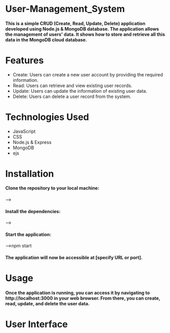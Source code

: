 # User-Management_System
#### This is a simple CRUD (Create, Read, Update, Delete) application developed using Node.js & MongoDB database. The application allows the management of users' data. It shows how to store and retrieve all this data in the MongoDB cloud database.

# Features
* Create: Users can create a new user account by providing the required information.
* Read: Users can retrieve and view existing user records.
* Update: Users can update the information of existing user data.
* Delete: Users can delete a user record from the system.

# Technologies Used
* JavaScript
* CSS
* Node.js & Express
* MongoDB
* ejs

# Installation
#### Clone the repository to your local machine:
-->
#### Install the dependencies:
-->
#### Start the application:
-->npm start
#### The application will now be accessible at [specify URL or port].

# Usage
#### Once the application is running, you can access it by navigating to http://localhost:3000 in your web browser. From there, you can create, read, update, and delete the user data.

# User Interface






